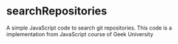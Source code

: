 # searchRepositories
A simple JavaScript code to search git repositories. This code is a implementation from JavaScript course of Geek University